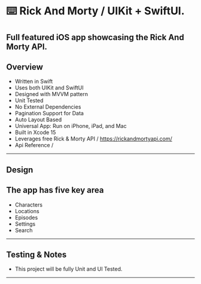 ⌨️ Rick And Morty / UIKit + SwiftUI.
=====

Full featured iOS app showcasing the Rick And Morty API.
-----


Overview
-----
- Written in Swift
- Uses both UIKit and SwiftUI
- Designed with MVVM pattern
- Unit Tested
- No External Dependencies
- Pagination Support for Data
- Auto Layout Based
- Universal App: Run on iPhone, iPad, and Mac
- Built in Xcode 15
- Leverages free Rick & Morty API / https://rickandmortyapi.com/
- Api Reference / 
-----

Design
------
The app has five key area
------
- Characters
- Locations
- Episodes
- Settings
- Search

-----

Testing & Notes
------
-  This project will be fully Unit and UI Tested.

------
